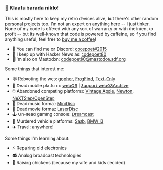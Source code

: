 ### 🙋 Klaatu barada nikto!

This is mostly here to keep my retro devices alive, but there's other random personal projects too. I'm not an expert on anything here -- I just tinker. None of my code is offered with any sort of warranty or with the intent to profit -- but its well-known that code is powered by caffeine, so if you find anything useful, feel free to [buy me a coffee](https://www.buymeacoffee.com/codepoet80)!

- 💬 You can find me on Discord: [codepoet#2015](https://discordapp.com/users/codepoet#2015)
- 📰 I keep up with Hacker News as: [codepoet80](https://news.ycombinator.com/user?id=codepoet80)
- 🐥I'm also on Mastodon: [codepoet80@mastodon.sdf.org](https://mastodon.sdf.org/@codepoet80)

Some things that interest me:

- 🕸️ Rebooting the web: [gopher](https://github.com/jankammerath/gophie), [FrogFind](http://frogfind.com/), [Text-Only](https://sjmulder.nl/en/textonly.html)
- 📲 Dead mobile platform: [webOS](https://www.webosarchive.org) | [Support webOSArchive](https://github.com/sponsors/webOSArchive)
- 🖱️ Abandoned computing platforms: [Vintage Apple](http://macintoshgarden.org/), [Newton](http://unna.org), [NeXTStep/OpenStep](nextcomputers.org/)
- 💽 Dead music format: [MiniDisc](https://github.com/gavinbenda/platinum-md)
- 🍿 Dead movie format: [LaserDisc](https://www.lddb.com/)
- 🕹️ Un-dead gaming console: [Dreamcast](https://www.dreamcast-talk.com/forum/app.php/page/onlinegames)
- 🚗 Murdered vehicle platforms: [Saab](https://github.com/txavier/Saab/tree/main), [BMW i3](https://www.jesseweb.com/tech/bmw/bmw-i3-gear-upgrades-modifications-and-hacks/)
- ✈️ Travel: anywhere!

Some things I'm learning about:

- ⚡ Repairing old electronics
- 📻 Analog broadcast technologies
- 🐔 Raising chickens (because my wife and kids decided)
